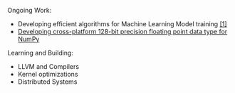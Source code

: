 Ongoing Work:
- Developing efficient algorithms for Machine Learning Model training [[1]](http://aka.ms/nextcoder)
- [Developing cross-platform 128-bit precision floating point data type for NumPy](https://github.com/numpy/numpy-user-dtypes/tree/main/quaddtype)

Learning and Building:
- LLVM and Compilers
- Kernel optimizations
- Distributed Systems
